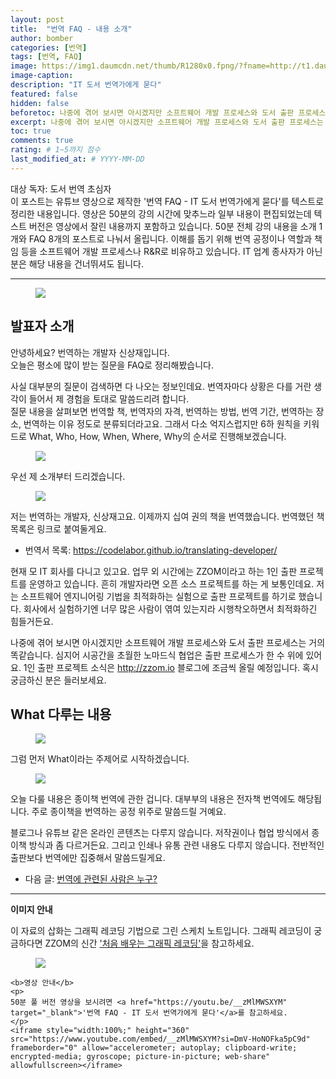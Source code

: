 ```yaml
---
layout: post
title:  "번역 FAQ - 내용 소개"
author: bomber
categories: [번역]
tags: [번역, FAQ]
image: https://img1.daumcdn.net/thumb/R1280x0.fpng/?fname=http://t1.daumcdn.net/brunch/service/user/96Gy/image/DBg7_enUIlZP8IHTgnhTyurQj3k.png
image-caption: 
description: "IT 도서 번역가에게 묻다"
featured: false
hidden: false
beforetoc: 나중에 겪어 보시면 아시겠지만 소프트웨어 개발 프로세스와 도서 출판 프로세스는 거의 똑같습니다. 심지어 시공간을 초월한 노마드식 협업은 출판 프로세스가 한 수 위에 있어요.
excerpt: 나중에 겪어 보시면 아시겠지만 소프트웨어 개발 프로세스와 도서 출판 프로세스는 거의 똑같습니다. 심지어 시공간을 초월한 노마드식 협업은 출판 프로세스가 한 수 위에 있어요.
toc: true
comments: true
rating: # 1~5까지 점수
last_modified_at: # YYYY-MM-DD
---
```



<div class="note">
<p>
대상 독자: 도서 번역 초심자<br/>
이 포스트는 유튜브 영상으로 제작한 '번역 FAQ - IT 도서 번역가에게 묻다'를 텍스트로 정리한 내용입니다. 영상은 50분의 강의 시간에 맞추느라 일부 내용이 편집되었는데 텍스트 버전은 영상에서 잘린 내용까지 포함하고 있습니다. 50분 전체 강의 내용을 소개 1개와 FAQ 8개의 포스트로 나눠서 올립니다. 
이해를 돕기 위해 번역 공정이나 역할과 책임 등을 소프트웨어 개발 프로세스나 R&R로 비유하고 있습니다. IT 업계 종사자가 아닌 분은 해당 내용을 건너뛰셔도 됩니다.
</p>
</div>

<hr/>

<figure>
<img class="large" src="https://img1.daumcdn.net/thumb/R1280x0.fjpg/?fname=http://t1.daumcdn.net/brunch/service/user/96Gy/image/KtqFwyJV0g8XRZEuE94_Z7hkjw0.PNG" alter="">
<figcaption>
</figcaption>
</figure>

## 발표자 소개
안녕하세요? 번역하는 개발자 신상재입니다. <br/>
오늘은 평소에 많이 받는 질문을 FAQ로 정리해봤습니다.

사실 대부분의 질문이 검색하면 다 나오는 정보인데요. 번역자마다 상황은 다를 거란 생각이 들어서 제 경험을 토대로 말씀드리려 합니다. <br/>
질문 내용을 살펴보면 번역할 책, 번역자의 자격, 번역하는 방법, 번역 기간, 번역하는 장소, 번역하는 이유 정도로 분류되더라고요. 그래서 다소 억지스럽지만 6하 원칙을 키워드로 What, Who, How, When, Where, Why의 순서로 진행해보겠습니다.

<figure>
<img class="large" src="https://img1.daumcdn.net/thumb/R1280x0.fjpg/?fname=http://t1.daumcdn.net/brunch/service/user/96Gy/image/IMCVz0s-RvJ4T13VlK-37GbILhI.PNG" alter="">
<figcaption class="center"></figcaption>
</figure>

우선 제 소개부터 드리겠습니다.
<figure>
<img class="large" src="https://img1.daumcdn.net/thumb/R1280x0.fjpg/?fname=http://t1.daumcdn.net/brunch/service/user/96Gy/image/79_0UaEGgDFfl3sRSlcGkuYLcyE.PNG" alter="">
<figcaption class="center"></figcaption>
</figure>

저는 번역하는 개발자, 신상재고요. 이제까지 십여 권의 책을 번역했습니다. 번역했던 책 목록은 링크로 붙여둘게요.

<ul>
<li>
번역서 목록: <a href="https://codelabor.github.io/translating-developer/" target="_blank">https://codelabor.github.io/translating-developer/</a>
</li>
</ul>

현재 모 IT 회사를 다니고 있고요. 업무 외 시간에는 ZZOM이라고 하는 1인 출판 프로젝트를 운영하고 있습니다. 흔히 개발자라면 오픈 소스 프로젝트를 하는 게 보통인데요. 저는 소프트웨어 엔지니어링 기법을 최적화하는 실험으로 출판 프로젝트를 하기로 했습니다. 회사에서 실험하기엔 너무 많은 사람이 엮여 있는지라 시행착오하면서 최적화하긴 힘들거든요.



나중에 겪어 보시면 아시겠지만 소프트웨어 개발 프로세스와 도서 출판 프로세스는 거의 똑같습니다. 심지어 시공간을 초월한 노마드식 협업은 출판 프로세스가 한 수 위에 있어요. 1인 출판 프로젝트 소식은 <a href="http://zzom.io" target="_blank">http://zzom.io</a> 블로그에 조금씩 올릴 예정입니다. 혹시 궁금하신 분은 들러보세요.

## What 다루는 내용

<figure>
<img class="large" src="https://img1.daumcdn.net/thumb/R1280x0.fjpg/?fname=http://t1.daumcdn.net/brunch/service/user/96Gy/image/kz1us23mLCGUwDzGasu_6LEZl94.PNG" alter="">
<figcaption class="center"></figcaption>
</figure>

그럼 먼저 What이라는 주제어로 시작하겠습니다.

<figure>
<img class="large" src="https://img1.daumcdn.net/thumb/R1280x0.fjpg/?fname=http://t1.daumcdn.net/brunch/service/user/96Gy/image/QL6kDIGJPNHCiec30I1hQtUyvFA.PNG" alter="">
<figcaption class="center"></figcaption>
</figure>

오늘 다룰 내용은 종이책 번역에 관한 겁니다. 대부부의 내용은 전자책 번역에도 해당됩니다. 주로 종이책을 번역하는 공정 위주로 말씀드릴 거예요.

블로그나 유튜브 같은 온라인 콘텐츠는 다루지 않습니다. 저작권이나 협업 방식에서 종이책 방식과 좀 다르거든요. 그리고 인쇄나 유통 관련 내용도 다루지 않습니다. 전반적인 출판보다 번역에만 집중해서 말씀드릴게요.

<ul>
<li>
다음 글: <a href="{{ site.baseurl }}/faq-01-who" target="_blank">번역에 관련된 사람은 누구?</a>
</li>
</ul>

<hr/>

<div class="note">
    <b>이미지 안내</b>
    <p>
    이 자료의 삽화는 그래픽 레코딩 기법으로 그린 스케치 노트입니다. 그래픽 레코딩이 궁금하다면 ZZOM의 신간 <a href="http://aladin.kr/p/G4zvf" target="_blank">'처음 배우는 그래픽 레코딩'</a>을 참고하세요.
    </p>
    <figure>
    <img class="large" src="https://img1.daumcdn.net/thumb/R1280x0.fpng/?fname=http://t1.daumcdn.net/brunch/service/user/96Gy/image/qqqnmhAWZxfuZ8twG-cVZh5PVkE.png" alter="">
    </figure>

    <b>영상 안내</b>
    <p>
    50분 풀 버전 영상을 보시려면 <a href="https://youtu.be/__zMlMWSXYM" target="_blank">'번역 FAQ - IT 도서 번역가에게 묻다'</a>를 참고하세요.
    </p>
    <iframe style="width:100%;" height="360" src="https://www.youtube.com/embed/__zMlMWSXYM?si=DmV-HoNOFka5pC9d" frameborder="0" allow="accelerometer; autoplay; clipboard-write; encrypted-media; gyroscope; picture-in-picture; web-share" allowfullscreen></iframe>
</div>